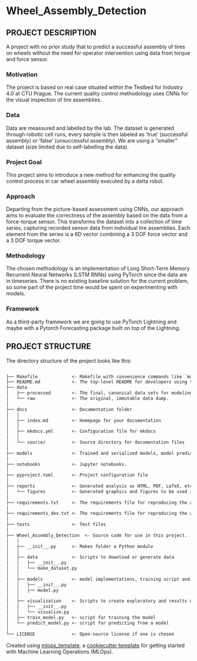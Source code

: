 # Wheel_Assembly_Detection

## PROJECT DESCRIPTION

A project with no prior study that  to predict a successful assembly of tires on wheels without the need for operator intervention using data from torque and force sensor.

### Motivation
The project is based on real case situated within the Testbed for Industry 4.0 at CTU Prague. The current quality control methodology uses CNNs for the visual inspection of tire assemblies.

### Data
Data are meassured and labelled by the lab. The dataset is generated through robotic cell runs, every sample is then labeled as ‘true’ (successful assembly) or ‘false’ (unsuccessful assembly). We are using a “smaller” dataset (size limited due to self-labelling the data).

### Project Goal
This project aims to introduce a new method for enhancing the quality control process in car wheel assembly executed by a delta robot.

### Approach
Departing from the picture-based assessment using CNNs, our approach aims to evaluate the correctness of the assembly based on the data from a force-torque sensor. This transforms the dataset into a collection of time series, capturing recorded sensor data from individual tire assemblies. Each element from the series is a 6D vector combining a 3 DOF force vector and a 3 DOF torque vector.

### Methodology
The chosen methodology is an implementation of Long Short-Term Memory Recurrent Neural Networks (LSTM RNNs) using PyTorch since the data are in timeseries. There is no existing baseline solution for the current problem, so some part of the project time would be spent on experimenting with models.

### Framework
As a third-party framework we are going to use PyTorch Lightning and maybe with a Pytorch Forecasting package built on top of the Lightning.

## PROJECT STRUCTURE

The directory structure of the project looks like this:

```txt

├── Makefile             <- Makefile with convenience commands like `make data` or `make train`
├── README.md            <- The top-level README for developers using this project.
├── data
│   ├── processed        <- The final, canonical data sets for modeling.
│   └── raw              <- The original, immutable data dump.
│
├── docs                 <- Documentation folder
│   │
│   ├── index.md         <- Homepage for your documentation
│   │
│   ├── mkdocs.yml       <- Configuration file for mkdocs
│   │
│   └── source/          <- Source directory for documentation files
│
├── models               <- Trained and serialized models, model predictions, or model summaries
│
├── notebooks            <- Jupyter notebooks.
│
├── pyproject.toml       <- Project configuration file
│
├── reports              <- Generated analysis as HTML, PDF, LaTeX, etc.
│   └── figures          <- Generated graphics and figures to be used in reporting
│
├── requirements.txt     <- The requirements file for reproducing the analysis environment
|
├── requirements_dev.txt <- The requirements file for reproducing the analysis environment
│
├── tests                <- Test files
│
├── Wheel_Assembly_Detection  <- Source code for use in this project.
│   │
│   ├── __init__.py      <- Makes folder a Python module
│   │
│   ├── data             <- Scripts to download or generate data
│   │   ├── __init__.py
│   │   └── make_dataset.py
│   │
│   ├── models           <- model implementations, training script and prediction script
│   │   ├── __init__.py
│   │   ├── model.py
│   │
│   ├── visualization    <- Scripts to create exploratory and results oriented visualizations
│   │   ├── __init__.py
│   │   └── visualize.py
│   ├── train_model.py   <- script for training the model
│   └── predict_model.py <- script for predicting from a model
│
└── LICENSE              <- Open-source license if one is chosen
```

Created using [mlops_template](https://github.com/SkafteNicki/mlops_template),
a [cookiecutter template](https://github.com/cookiecutter/cookiecutter) for getting started with Machine Learning Operations (MLOps).
